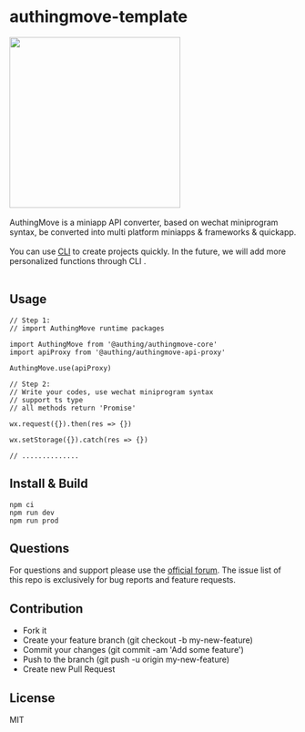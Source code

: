 # authingmove-template

<div>
  <img width="300" src="https://files.authing.co/authing-console/authing-logo-new-20210924.svg" />
</div>

<br />

<div>AuthingMove is a miniapp API converter, based on wechat miniprogram syntax, be converted into multi platform miniapps & frameworks & quickapp.</div>

<br />

<div>You can use <a taraget="_blank" href="https://github.com/Authing/authingmove-cli">CLI</a> to create projects quickly. In the future, we will add more personalized functions through CLI .</div>

<br />

## Usage
```
// Step 1:
// import AuthingMove runtime packages

import AuthingMove from '@authing/authingmove-core'
import apiProxy from '@authing/authingmove-api-proxy'

AuthingMove.use(apiProxy)

// Step 2:
// Write your codes, use wechat miniprogram syntax
// support ts type
// all methods return 'Promise'

wx.request({}).then(res => {})

wx.setStorage({}).catch(res => {})

// ..............
```

## Install & Build
```
npm ci
npm run dev
npm run prod
```

## Questions

For questions and support please use the [official forum](https://forum.authing.cn/). The issue list of this repo is exclusively for bug reports and feature requests.

## Contribution

- Fork it
- Create your feature branch (git checkout -b my-new-feature)
- Commit your changes (git commit -am 'Add some feature')
- Push to the branch (git push -u origin my-new-feature)
- Create new Pull Request

## License

MIT
